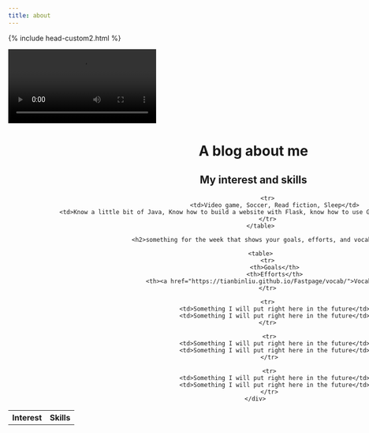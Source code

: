 ```yaml
---
title: about
---
```



{% include head-custom2.html %}

<style>
    #wrapper
    {
    position:relative;
    text-align:center;
    margin:0 auto;
    padding:0px;
    width:995px;
    z-index:2;
    }
</style>

<div id="video_wrapper">
    <video autoplay loop>
        <source src="https://drive.google.com/uc?export=view&id=1IOK35bZ6iM5q4rYxhLmlFwYa3lHjINXR" type="video/mp4">
    </video>
    <div id="wrapper">
        <h1>A blog about me</h1>
        <h2>My interest and skills</h2>
        <table>
            <tr>
                <th>Interest</th>
                <th>Skills</th>
            </tr>
            
            <tr>
                <td>Video game, Soccer, Read fiction, Sleep</td>
                <td>Know a little bit of Java, Know how to build a website with Flask, know how to use Github, Know how to use Python</td>
            </tr>
        </table>
        
        <h2>something for the week that shows your goals, efforts, and vocab</h2>
        
        <table>
            <tr>
                <th>Goals</th>
                <th>Efforts</th>
                <th><a href="https://tianbinliu.github.io/Fastpage/vocab/">Vocab</a></th>
            </tr>
   
            <tr>
                <td>Something I will put right here in the future</td>
                <td>Something I will put right here in the future</td>
            </tr>
  
             <tr>
                <td>Something I will put right here in the future</td>
                <td>Something I will put right here in the future</td>
             </tr>
  
             <tr>
                <td>Something I will put right here in the future</td>
                <td>Something I will put right here in the future</td>
             </tr>
     </div>
</div>
